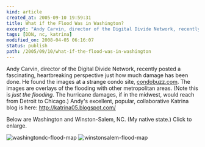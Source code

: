 ```yaml
---
kind: article
created_at: 2005-09-10 19:59:31
title: What if the Flood Was in Washington?
excerpt: "Andy Carvin, director of the Digital Divide Network, recently posted a fascinating, heartbreaking perspective"
tags: [DDN, nc, katrina]
modified_on: 2008-04-05 06:16:07
status: publish 
path: /2005/09/10/what-if-the-flood-was-in-washington
---
```


Andy Carvin, director of the Digital Divide Network, recently posted a fascinating, heartbreaking perspective just how much damage has been done. He found the images at a strange condo site, <a href="http://katrina05.blogspot.com/">condobuzz.com</a>. The images are overlays of the flooding with other metropolitan areas. (Note this is <em>just the flooding</em>. The hurricane damages, if in the midwest, would reach from Detroit to Chicago.) Andy's excellent, popular, collaborative Katrina blog is here: 
<a href="http://katrina05.blogspot.com/">http://katrina05.blogspot.com/</a>

Below are Washington and Winston-Salem, NC. (My native state.) Click to enlarge. 

<img alt="washingtondc-flood-map" src="/static/images/washingtondc-flood-map-thumb.jpg" />

<img alt="winstonsalem-flood-map" src="/static/images/winstonsalem-flood-map-thumb.jpg" />